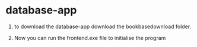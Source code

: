 # database-app
1. to download the database-app download the bookbasedownload folder.

2. Now you can run the frontend.exe file to initialise the program

